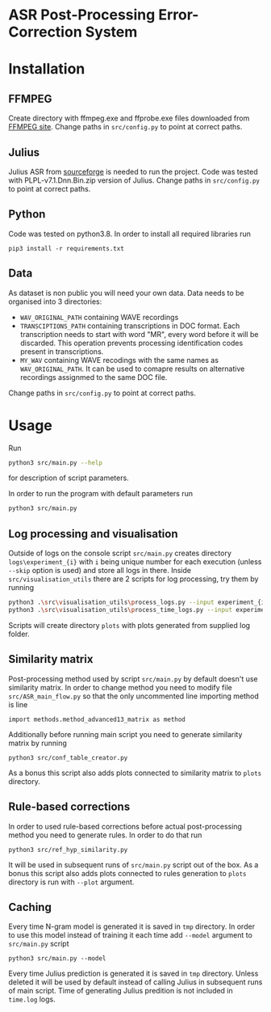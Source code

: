 # ASR Post-Processing Error-Correction System

# Installation

## FFMPEG

Create directory with ffmpeg.exe and ffprobe.exe files downloaded from 
[FFMPEG site](https://www.ffmpeg.org/download.html). Change paths in 
`src/config.py` to point at correct paths.

## Julius

Julius ASR from 
[sourceforge](https://sourceforge.net/projects/juliusmodels/files/) is 
needed to run the project. Code was tested with PLPL-v7.1.Dnn.Bin.zip 
version of Julius. Change paths in `src/config.py` to point at correct 
paths.

## Python

Code was tested on python3.8. In order to install all required 
libraries run
```
pip3 install -r requirements.txt
```

## Data

As dataset is non public you will need your own data. Data needs to be 
organised into 3 directories:
- `WAV_ORIGINAL_PATH` containing WAVE recordings
- `TRANSCIPTIONS_PATH` containing transcriptions in DOC format. Each 
transcription needs to start with word "MR", every word before it will 
be discarded. This operation prevents processing identification codes 
present in transcriptions.
- `MY_WAV` containing WAVE recodings with the same names as 
`WAV_ORIGINAL_PATH`. It can be used to comapre results on alternative 
recordings assignmed to the same DOC file.

Change paths in `src/config.py` to point at correct paths.

# Usage

Run
``` sh
python3 src/main.py --help
```
for description of script parameters.

In order to run the program with default parameters run
``` sh
python3 src/main.py
```

## Log processing and visualisation

Outside of logs on the console script `src/main.py` creates directory 
`logs\experiment_{i}` with `i` being unique number for each execution 
(unless `--skip` option is used) and store all logs in there. Inside 
`src/visualisation_utils` there are 2 scripts for log processing, try 
them by running
```sh
python3 .\src\visualisation_utils\process_logs.py --input experiment_{i}
python3 .\src\visualisation_utils\process_time_logs.py --input experiment_{i}
```
Scripts will create directory `plots` with plots generated from supplied 
log folder.

## Similarity matrix

Post-processing method used by script `src/main.py` by default doesn't 
use similarity matrix. In order to change method you need to modify file 
`src/ASR_main_flow.py` so that the only uncommented line importing 
method is line
```
import methods.method_advanced13_matrix as method
```

Additionally before running main script you need to generate similarity 
matrix by running
```
python3 src/conf_table_creator.py
```
As a bonus this script also adds plots connected to similarity matrix to 
`plots` directory.

## Rule-based corrections

In order to used rule-based corrections before actual post-processing 
method you need to generate rules. In order to do that run
```
python3 src/ref_hyp_similarity.py
```
It will be used in subsequent runs of `src/main.py` script out of the 
box. As a bonus this script also adds plots connected to rules 
generation to `plots` directory is run with `--plot` argument.

## Caching

Every time N-gram model is generated it is saved in `tmp` directory. In 
order to use this model instead of training it each time add `--model` 
argument to `src/main.py` script
```
python3 src/main.py --model
```

Every time Julius prediction is generated it is saved in `tmp` 
directory. Unless deleted it will be used by default instead of calling 
Julius in subsequent runs of main script. Time of generating Julius 
predition is not included in `time.log` logs.
